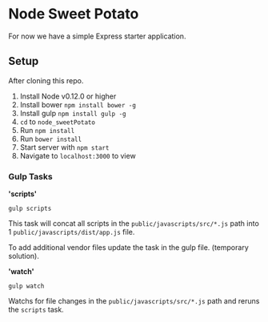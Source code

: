 # Node Sweet Potato

For now we have a simple Express starter application.

## Setup

After cloning this repo.

1. Install Node v0.12.0 or higher
2. Install bower `npm install bower -g`
3. Install gulp `npm install gulp -g`
4. `cd` to `node_sweetPotato`
5. Run `npm install`
6. Run `bower install`
7. Start server with `npm start`
8. Navigate to `localhost:3000` to view

### Gulp Tasks

**'scripts'**

`gulp scripts`

This task will concat all scripts in the `public/javascripts/src/*.js` path into 1 `public/javascripts/dist/app.js` file.

To add additional vendor files update the task in the gulp file. (temporary solution).


**'watch'**

`gulp watch`

Watchs for file changes in the `public/javascripts/src/*.js` path and reruns the `scripts` task.
